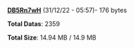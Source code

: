 [**DB5Rn7wH**](/data/DB5Rn7wH.txt) (31/12/22 - 05:57)- 176 bytes

**Total Datas**: 2359

**Total Size**: 14.94 MB / 14.9 MB
